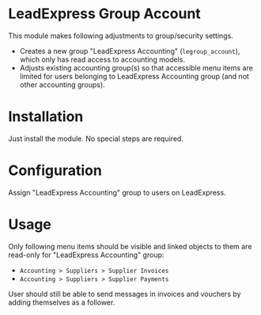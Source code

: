 LeadExpress Group Account
=========================

This module makes following adjustments to group/security settings.

- Creates a new group "LeadExpress Accounting" (`legroup_account`), which only has read access to accounting models.
- Adjusts existing accounting group(s) so that accessible menu items are limited for users belonging to LeadExpress Accounting group (and not other accounting groups).


Installation
============

Just install the module.  No special steps are required.


Configuration
=============

Assign "LeadExpress Accounting" group to users on LeadExpress.


Usage
=====

Only following menu items should be visible and linked objects to them are read-only for "LeadExpress Accounting" group:

- `Accounting > Suppliers > Supplier Invoices`
- `Accounting > Suppliers > Supplier Payments`

User should still be able to send messages in invoices and vouchers by adding themselves as a follower.
